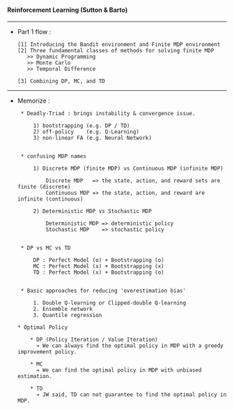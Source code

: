 #### Reinforcement Learning (Sutton & Barto)

---

- Part 1 flow :

      [1] Introducing the Bandit environment and Finite MDP environment 
      [2] Three fundamental classes of methods for solving finite MDP
         >> Dynamic Programming 
         >> Monte Carlo 
         >> Temporal Difference

      [3] Combining DP, MC, and TD

---

- Memorize : 

     
   
       * Deadly-Triad : brings instability & convergence issue.
       
           1) bootstrapping (e.g. DP / TD)
           2) off-policy    (e.g. Q-Learning) 
           3) non-linear FA (e.g. Neural Network)
   
   
       * confusing MDP names
       
           1) Discrete MDP (finite MDP) vs Continuous MDP (infinite MDP)
           
               Discrete MDP   => the state, action, and reward sets are finite (discrete)
               Continuous MDP => the state, action, and reward are infinite (continuous)
           
           2) Deterministic MDP vs Stochastic MDP
               
               Deterministic MDP => deterministic policy
               Stochastic MDP    => stochastic policy 
           
   
       * DP vs MC vs TD
      
           DP : Perfect Model (o) + Bootstrapping (o)
           MC : Perfect Model (x) + Bootstrapping (x)
           TD : Perfect Model (x) + Bootstrapping (o)
   
   
       * Basic approaches for reducing 'overestimation bias'
   
           1. Double Q-learning or Clipped-double Q-learning
           2. Ensemble network
           3. Quantile regression

      * Optimal Policy

          * DP (Policy Iteration / Value Iteration)
            ➔ We can always find the optimal policy in MDP with a greedy improvement policy.

          * MC
            ➔ We can find the optimal policy in MDP with unbiased estimation.

          * TD
            ➔ JW said, TD can not guarantee to find the optimal policy in MDP.

           
